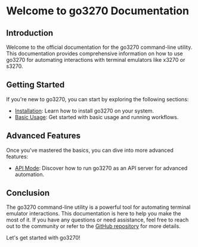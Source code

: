 # Welcome to go3270 Documentation

## Introduction

Welcome to the official documentation for the go3270 command-line utility. This documentation provides comprehensive information on how to use go3270 for automating interactions with terminal emulators like x3270 or s3270.

## Getting Started

If you're new to go3270, you can start by exploring the following sections:

- [Installation](installation.md): Learn how to install go3270 on your system.
- [Basic Usage](basic-usage.md): Get started with basic usage and running workflows.

## Advanced Features

Once you've mastered the basics, you can dive into more advanced features:

- [API Mode](advanced-features.md): Discover how to run go3270 as an API server for advanced automation.

## Conclusion

The go3270 command-line utility is a powerful tool for automating terminal emulator interactions. This documentation is here to help you make the most of it. If you have any questions or need assistance, feel free to reach out to the community or refer to the [GitHub repository](https://github.com/yourusername/go3270) for more details.

Let's get started with go3270!
